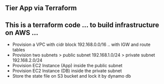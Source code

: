 ## Tier App via Terraform

## This is a terraform code ... to build infrastructure on AWS ...

 * Provision a VPC with cidr block 192.168.0.0/16 .. with IGW and route tables 
 * Provision two subnets > public subnet 192.168.1.0/24
			 > private subnet 192.168.2.0/24
 * Provision EC2 Instance (App) inside the public subnet
 * Provision EC2 Instance (DB) inside the private subnet
 * Store the state file on S3 bucket and lock it by dynamo db

